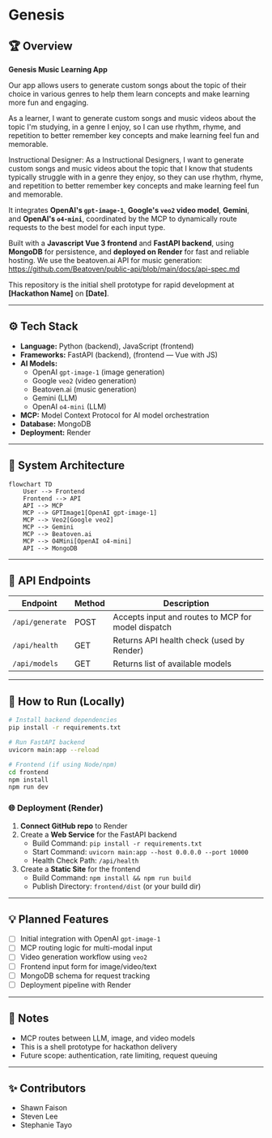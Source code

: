 # Genesis

## 🏆 Overview

**Genesis Music Learning App** 

 Our app allows users to generate custom songs about the topic of their choice in various genres to help them learn concepts and make learning more fun and engaging.
 
As a learner, I want to generate custom songs and music videos about the topic I'm studying, in a genre I enjoy, so I can use rhythm, rhyme, and repetition to better remember key concepts and make learning feel fun and memorable.

Instructional Designer: As a Instructional Designers, I want to generate custom songs and music videos about the topic that I know that students typically struggle with in a genre they enjoy, so they can use rhythm, rhyme, and repetition to better remember key concepts and make learning feel fun and memorable.

It integrates **OpenAI's `gpt-image-1`**, **Google's `veo2` video model**, **Gemini**, and **OpenAI's `o4-mini`**, coordinated by the MCP to dynamically route requests to the best model for each input type.

Built with a **Javascript Vue 3 frontend** and **FastAPI backend**, using **MongoDB** for persistence, and **deployed on Render** for fast and reliable hosting. We use the beatoven.ai API for music generation: https://github.com/Beatoven/public-api/blob/main/docs/api-spec.md

This repository is the initial shell prototype for rapid development at **[Hackathon Name]** on **[Date]**.

---

## ⚙️ Tech Stack

- **Language:** Python (backend), JavaScript (frontend)
- **Frameworks:** FastAPI (backend), (frontend — Vue with JS)
- **AI Models:**
  - OpenAI `gpt-image-1` (image generation)
  - Google `veo2` (video generation)
  - Beatoven.ai (music generation)
  - Gemini (LLM)
  - OpenAI `o4-mini` (LLM)
- **MCP:** Model Context Protocol for AI model orchestration
- **Database:** MongoDB
- **Deployment:** Render

---

## 📐 System Architecture

```mermaid
flowchart TD
    User --> Frontend
    Frontend --> API
    API --> MCP
    MCP --> GPTImage1[OpenAI gpt-image-1]
    MCP --> Veo2[Google veo2]
    MCP --> Gemini
    MCP --> Beatoven.ai
    MCP --> O4Mini[OpenAI o4-mini]
    API --> MongoDB
```

---

## 🧪 API Endpoints

| Endpoint         | Method | Description                                        |
|-----------------|--------|----------------------------------------------------|
| `/api/generate`   | POST   | Accepts input and routes to MCP for model dispatch |
| `/api/health`     | GET    | Returns API health check (used by Render)          |
| `/api/models`     | GET    | Returns list of available models                   |

---

## 🚀 How to Run (Locally)

```bash
# Install backend dependencies
pip install -r requirements.txt

# Run FastAPI backend
uvicorn main:app --reload

# Frontend (if using Node/npm)
cd frontend
npm install
npm run dev
```

### 🌐 Deployment (Render)

1. **Connect GitHub repo** to Render
2. Create a **Web Service** for the FastAPI backend
   - Build Command: `pip install -r requirements.txt`
   - Start Command: `uvicorn main:app --host 0.0.0.0 --port 10000`
   - Health Check Path: `/api/health`
3. Create a **Static Site** for the frontend
   - Build Command: `npm install && npm run build`
   - Publish Directory: `frontend/dist` (or your build dir)

---

## 💡 Planned Features

- [ ] Initial integration with OpenAI `gpt-image-1`
- [ ] MCP routing logic for multi-modal input
- [ ] Video generation workflow using `veo2`
- [ ] Frontend input form for image/video/text
- [ ] MongoDB schema for request tracking
- [ ] Deployment pipeline with Render

---

## 📝 Notes

- MCP routes between LLM, image, and video models
- This is a shell prototype for hackathon delivery
- Future scope: authentication, rate limiting, request queuing

---

## ✨ Contributors

- Shawn Faison
- Steven Lee
- Stephanie Tayo